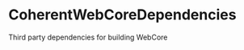 CoherentWebCoreDependencies
===========================

Third party dependencies for building WebCore
